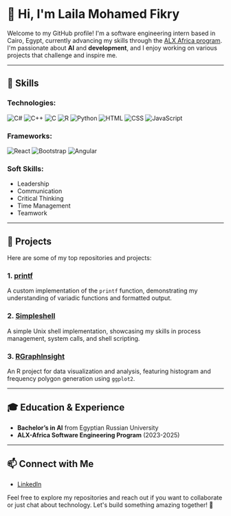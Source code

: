 # 👋 Hi, I'm Laila Mohamed Fikry

Welcome to my GitHub profile! I'm a software engineering intern based in Cairo, Egypt, currently advancing my skills through the [ALX Africa program](https://www.alxafrica.com/). I'm passionate about **AI** and **development**, and I enjoy working on various projects that challenge and inspire me.

---

## 🔧 Skills

### **Technologies:**
![C#](https://img.shields.io/badge/C%23-%23F7DF1E?style=for-the-badge&logo=csharp&logoColor=white) 
![C++](https://img.shields.io/badge/C%2B%2B-%2300599C?style=for-the-badge&logo=cplusplus&logoColor=white) 
![C](https://img.shields.io/badge/C-%2300599C?style=for-the-badge&logo=c&logoColor=white) 
![R](https://img.shields.io/badge/R-%23276DC3?style=for-the-badge&logo=r&logoColor=white) 
![Python](https://img.shields.io/badge/Python-%233B2D9A?style=for-the-badge&logo=python&logoColor=white) 
![HTML](https://img.shields.io/badge/HTML-%23E34F26?style=for-the-badge&logo=html5&logoColor=white) 
![CSS](https://img.shields.io/badge/CSS-%231572B6?style=for-the-badge&logo=css3&logoColor=white) 
![JavaScript](https://img.shields.io/badge/JavaScript-%23F7DF1E?style=for-the-badge&logo=javascript&logoColor=black)

### **Frameworks:**
![React](https://img.shields.io/badge/React-%2300D4FF?style=for-the-badge&logo=react&logoColor=white) 
![Bootstrap](https://img.shields.io/badge/Bootstrap-%23563D7C?style=for-the-badge&logo=bootstrap&logoColor=white) 
![Angular](https://img.shields.io/badge/Angular-%23E23237?style=for-the-badge&logo=angular&logoColor=white)

### **Soft Skills:**
- Leadership
- Communication
- Critical Thinking
- Time Management
- Teamwork

---

## 🌟 Projects

Here are some of my top repositories and projects:

### **1. [printf](https://github.com/laila2005/printf)**
A custom implementation of the `printf` function, demonstrating my understanding of variadic functions and formatted output.

### **2. [Simpleshell](https://github.com/laila2005/simple_shell)**
A simple Unix shell implementation, showcasing my skills in process management, system calls, and shell scripting.

### **3. [RGraphInsight](https://github.com/laila2005/RGraphInsight)**
An R project for data visualization and analysis, featuring histogram and frequency polygon generation using `ggplot2`.

---

## 🎓 Education & Experience

- **Bachelor’s in AI** from Egyptian Russian University  
- **ALX-Africa Software Engineering Program** (2023-2025)

---

## 📫 Connect with Me

- [LinkedIn](https://www.linkedin.com/in/laila-mohamed23)

Feel free to explore my repositories and reach out if you want to collaborate or just chat about technology. Let's build something amazing together! 🚀

